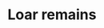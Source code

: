 ---
layout: item
title: Loar remains
item-id: 3396
datatable: true
id: 3396
name: "Loar remains"
members: true
lowalch: 0
highalch: 0
examine: "The remains of a deadly shade."
monsters:
  - id: 1276
    name: "Loar Shadow"
    members: true
    combat_level: 40
    wiki_url: "https://oldschool.runescape.wiki/w/Loar_Shade#Shadow"
    drops:
      - quantity: "1"
        rarity: 1
    image: "https://oldschool.runescape.wiki/images/thumb/f/f5/Loar_Shade.png/130px-Loar_Shade.png?ef0cc"
  - id: 1277
    name: "Loar Shade"
    members: true
    combat_level: 40
    wiki_url: "https://oldschool.runescape.wiki/w/Loar_Shade#Shade"
    drops:
      - quantity: "1"
        rarity: 1
    image: "https://oldschool.runescape.wiki/images/thumb/f/f5/Loar_Shade.png/130px-Loar_Shade.png?ef0cc"
---